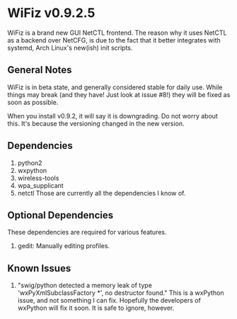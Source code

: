 # WiFiz v0.9.2.5
WiFiz is a brand new GUI NetCTL frontend. The reason why it uses NetCTL 
as a 
backend over NetCFG, is due to the fact that it better integrates with 
systemd, 
Arch Linux's new(ish) init scripts.

## General Notes
WiFiz is in beta state, and generally considered stable for daily use. While things may break (and they have! Just look at issue #8!) they will be fixed as soon as possible.

When you install v0.9.2, it will say it is downgrading. Do not worry about this. It's because the versioning changed in the new version.

## Dependencies
1. python2
2. wxpython
3. wireless-tools
4. wpa_supplicant
5. netctl
Those are currently all the dependencies I know of.

## Optional Dependencies
These dependencies are required for various features.

1. gedit: Manually editing profiles.

## Known Issues
1. "swig/python detected a memory leak of type 'wxPyXmlSubclassFactory 
*', no destructor found." This is a wxPython issue, and not something I 
can fix. Hopefully the developers of wxPython will fix it soon. It is 
safe to ignore, however.
